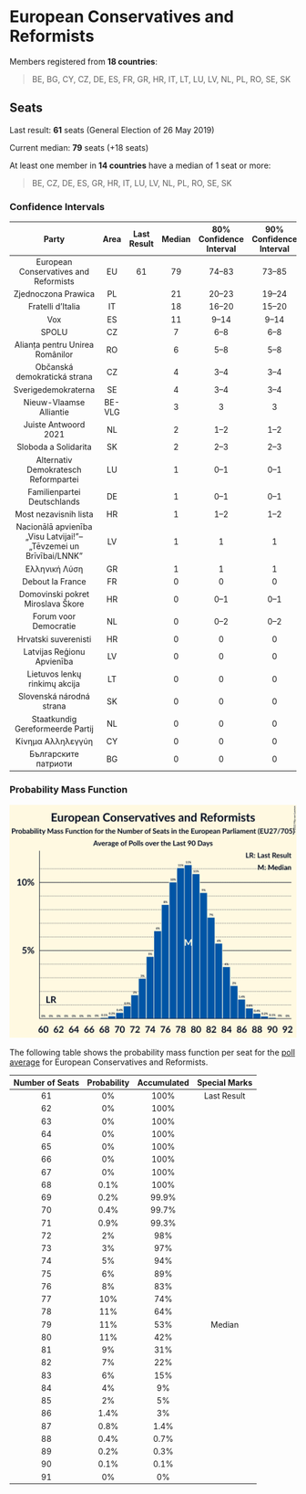 # European Conservatives and Reformists

Members registered from **18 countries**:

> BE, BG, CY, CZ, DE, ES, FR, GR, HR, IT, LT, LU, LV, NL, PL, RO, SE, SK

## Seats

Last result: **61** seats (General Election of 26 May 2019)

Current median: **79** seats (+18 seats)

At least one member in **14 countries** have a median of 1 seat or more:

> BE, CZ, DE, ES, GR, HR, IT, LU, LV, NL, PL, RO, SE, SK

### Confidence Intervals

| Party | Area | Last Result | Median | 80% Confidence Interval | 90% Confidence Interval | 95% Confidence Interval | 99% Confidence Interval |
|:-----:|:----:|:-----------:|:------:|:-----------------------:|:-----------------------:|:-----------------------:|:-----------------------:|
| European Conservatives and Reformists | EU | 61 | 79 | 74–83 | 73–85 | 72–86 | 70–88 |
| Zjednoczona Prawica | PL | | 21 | 20–23 | 19–24 | 19–25 | 18–26 |
| Fratelli d’Italia | IT | | 18 | 16–20 | 15–20 | 15–20 | 14–21 |
| Vox | ES | | 11 | 9–14 | 9–14 | 9–15 | 8–16 |
| SPOLU | CZ | | 7 | 6–8 | 6–8 | 6–8 | 6–8 |
| Alianța pentru Unirea Românilor | RO | | 6 | 5–8 | 5–8 | 5–8 | 5–9 |
| Občanská demokratická strana | CZ | | 4 | 3–4 | 3–4 | 3–4 | 3–5 |
| Sverigedemokraterna | SE | | 4 | 3–4 | 3–4 | 3–5 | 3–5 |
| Nieuw-Vlaamse Alliantie | BE-VLG | | 3 | 3 | 3 | 3–4 | 3–4 |
| Juiste Antwoord 2021 | NL | | 2 | 1–2 | 1–2 | 1–3 | 1–3 |
| Sloboda a Solidarita | SK | | 2 | 2–3 | 2–3 | 2–3 | 2–3 |
| Alternativ Demokratesch Reformpartei | LU | | 1 | 0–1 | 0–1 | 0–1 | 0–1 |
| Familienpartei Deutschlands | DE | | 1 | 0–1 | 0–1 | 0–1 | 0–1 |
| Most nezavisnih lista | HR | | 1 | 1–2 | 1–2 | 1–2 | 1–2 |
| Nacionālā apvienība „Visu Latvijai!”–„Tēvzemei un Brīvībai/LNNK” | LV | | 1 | 1 | 1 | 1 | 1–2 |
| Ελληνική Λύση | GR | | 1 | 1 | 1 | 1 | 1–2 |
| Debout la France | FR | | 0 | 0 | 0 | 0 | 0 |
| Domovinski pokret Miroslava Škore | HR | | 0 | 0–1 | 0–1 | 0–1 | 0–1 |
| Forum voor Democratie | NL | | 0 | 0–2 | 0–2 | 0–2 | 0–2 |
| Hrvatski suverenisti | HR | | 0 | 0 | 0 | 0 | 0 |
| Latvijas Reģionu Apvienība | LV | | 0 | 0 | 0 | 0 | 0 |
| Lietuvos lenkų rinkimų akcija | LT | | 0 | 0 | 0 | 0 | 0–1 |
| Slovenská národná strana | SK | | 0 | 0 | 0 | 0 | 0–1 |
| Staatkundig Gereformeerde Partij | NL | | 0 | 0 | 0 | 0–1 | 0–1 |
| Κίνημα Αλληλεγγύη | CY | | 0 | 0 | 0 | 0 | 0 |
| Българските патриоти | BG | | 0 | 0 | 0 | 0 | 0 |

### Probability Mass Function

![Graph with seats probability mass function not yet produced](average-2022-05-31-seats-pmf-europeanconservativesandreformists.png "Seats Probability Mass Function")

The following table shows the probability mass function per seat for the [poll average](average-2022-05-31.html) for European Conservatives and Reformists.

| Number of Seats | Probability | Accumulated | Special Marks |
|:---------------:|:-----------:|:-----------:|:-------------:|
| 61 | 0% | 100% | Last Result |
| 62 | 0% | 100% |  |
| 63 | 0% | 100% |  |
| 64 | 0% | 100% |  |
| 65 | 0% | 100% |  |
| 66 | 0% | 100% |  |
| 67 | 0% | 100% |  |
| 68 | 0.1% | 100% |  |
| 69 | 0.2% | 99.9% |  |
| 70 | 0.4% | 99.7% |  |
| 71 | 0.9% | 99.3% |  |
| 72 | 2% | 98% |  |
| 73 | 3% | 97% |  |
| 74 | 5% | 94% |  |
| 75 | 6% | 89% |  |
| 76 | 8% | 83% |  |
| 77 | 10% | 74% |  |
| 78 | 11% | 64% |  |
| 79 | 11% | 53% | Median |
| 80 | 11% | 42% |  |
| 81 | 9% | 31% |  |
| 82 | 7% | 22% |  |
| 83 | 6% | 15% |  |
| 84 | 4% | 9% |  |
| 85 | 2% | 5% |  |
| 86 | 1.4% | 3% |  |
| 87 | 0.8% | 1.4% |  |
| 88 | 0.4% | 0.7% |  |
| 89 | 0.2% | 0.3% |  |
| 90 | 0.1% | 0.1% |  |
| 91 | 0% | 0% |  |


